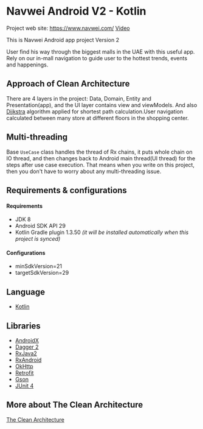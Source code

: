 # Navwei Android V2 - Kotlin
Project web site: https://www.navwei.com/
[Video](https://www.instagram.com/p/B9L0W41AJYG/?utm_source=ig_web_button_share_sheet)


This is Navwei Android app project Version 2

User find his way through the biggest malls in the UAE with this  useful app. Rely on our in-mall navigation to guide user to the hottest trends, events and happenings.


## Approach of Clean Architecture 
There are 4 layers in the project: Data, Domain, Entity and Presentation(app), and the UI layer contains view and viewModels.
And also [Dijkstra](https://en.wikipedia.org/wiki/Dijkstra%27s_algorithm) algorithm applied for shortest path calculation.User navigation calculated between many store at different floors in the shopping center.


## Multi-threading
Base `UseCase` class handles the thread of Rx chains, it puts  whole chain on IO thread, and then changes back to Android main thread(UI thread) for the steps after use case execution. That means when you write on this project, then you don't have to worry about any multi-threading issue.

## Requirements &amp; configurations
#### Requirements
- JDK 8
- Android SDK API 29
- Kotlin Gradle plugin 1.3.50 *(it will be installed automatically when this project is synced)*

#### Configurations
- minSdkVersion=21
- targetSdkVersion=29

## Language
*   [Kotlin](https://kotlinlang.org/)

## Libraries
*   [AndroidX](https://developer.android.com/jetpack/androidx)
*   [Dagger 2](https://google.github.io/dagger/)
*   [RxJava2](https://github.com/ReactiveX/RxJava/wiki/What's-different-in-2.0)
*   [RxAndroid](https://github.com/ReactiveX/RxAndroid)
*   [OkHttp](http://square.github.io/okhttp/)
*   [Retrofit](http://square.github.io/retrofit/)
*   [Gson](https://github.com/google/gson)
*   [JUnit 4](https://junit.org/junit4/)


## More about The Clean Architecture

[The Clean Architecture](https://8thlight.com/blog/uncle-bob/2012/08/13/the-clean-architecture.html)


